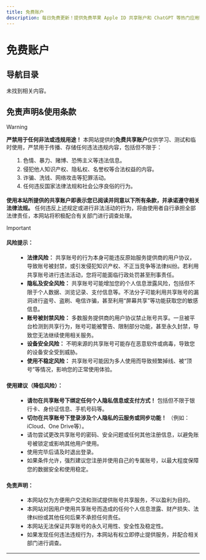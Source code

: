 ```yaml
---
title: 免费账户
description: 每日免费更新！提供免费苹果 Apple ID 共享账户和 ChatGPT 等热门应用账号。每日更新，助您轻松体验最新数字服务与内容。
---
```

# 免费账户

## 导航目录
<script setup>
import { useData } from 'vitepress'
import { computed } from 'vue' // 引入 computed 用于创建响应式属性

const { theme, page } = useData()

// 假设我们现在固定查找包含 'guide' 的侧边栏部分
const guideSidebarItems = computed(() => {
  if (!theme.value.sidebar) return [];

  // 1. 如果你在根语言环境的 index.md
  if (theme.value.sidebar['/free-accounts/']) {
    return theme.value.sidebar['/free-accounts/'];
  }

  // 2. 如果你在某个具体语言环境的 index.md (例如 /zh-CN/index.md)
  const currentLang = page.lang; // Use page.lang directly, it's like 'zh-CN'
  const langSpecificGuidePath = `/${currentLang}/free-accounts/`;
  if (theme.value.sidebar[langSpecificGuidePath]) {
    return theme.value.sidebar[langSpecificGuidePath];
  }

  return [];
});

// 辅助函数：渲染侧边栏项目
// 这个函数现在更复杂，因为它需要区分渲染有序列表还是无序列表的子项
const renderList = (items, isOrdered = true) => {
  if (!items || items.length === 0) return '';

  const listTag = isOrdered ? 'ol' : 'ul';
  let html = `<${listTag}>`;

  items.forEach(item => {
    html += '<li>';
    if (item.text) {
      if (item.link) {
        html += `<a href="${item.link}">${item.text}</a>`;
      } else {
        html += `<strong>${item.text}</strong>`; // 分组标题加粗
      }
    }
    
    if (item.items && item.items.length > 0) {
      // 递归渲染子项时，总是使用无序列表 (false)
      html += renderList(item.items, false); 
    }
    html += '</li>';
  });
  html += `</${listTag}>`;
  return html;
};

</script>

<style scoped>
/* 可选：为列表添加一些样式 */
ol {
  margin-left: 20px;
  line-height: 1.6;
}
ul {
  list-style: disc; /* 默认圆形点 */
  margin-left: 30px; /* 增加缩进，使子列表与父列表区分开 */
  line-height: 1.6;
}
ul ul { /* 嵌套的无序列表 */
  list-style: circle; /* 第二层无序列表使用空心圆 */
  margin-left: 20px;
}
a {
  text-decoration: none;
  color: var(--vp-c-brand-1); /* VitePress主题色 */
}
a:hover {
  text-decoration: underline;
}
strong {
    color: var(--vp-c-text-1); /* 分组标题颜色 */
}
</style>

<div v-if="guideSidebarItems && guideSidebarItems.length > 0">
  <!-- 初始调用 renderList 时，指定使用有序列表 (true) -->
  <div v-html="renderList(guideSidebarItems, true)"></div>
</div>
<div v-else>
  <p>未找到相关内容。</p>
</div>


## 免责声明&使用条款
> [!WARNING]
> **严禁用于任何非法或违规用途！** 本网站提供的**免费共享账户**仅供学习、测试和临时使用，严禁用于传播、存储任何违法违规内容，包括但不限于：
>
> 1. 色情、暴力、赌博、恐怖主义等违法信息。
> 2. 侵犯他人知识产权、隐私权、名誉权等合法权益的内容。
> 3. 诈骗、洗钱、网络攻击等犯罪活动。
> 4. 任何违反国家法律法规和社会公序良俗的行为。
>
> **使用本站所提供的共享账户即表示您已阅读并同意以下所有条款，并承诺遵守相关法律法规。**  任何违反上述规定或进行非法活动的行为，将由使用者自行承担全部法律责任，本网站将积极配合有关部门进行调查处理。

> [!IMPORTANT]
>
> #### 风险提示：
>
> - **法律风险：** 共享账号的行为本身可能违反原始服务提供商的用户协议，导致账号被封禁，或引发侵犯知识产权、不正当竞争等法律纠纷。若利用共享账号进行违法活动，您将可能面临行政处罚甚至刑事责任。
> - **隐私及安全风险：** 共享账号可能增加您的个人信息泄露风险，包括但不限于个人数据、浏览记录、支付信息等。不法分子可能利用共享账号的漏洞进行盗号、盗刷、电信诈骗，甚至利用“屏幕共享”等功能获取您的敏感信息。
> - **账号被封禁风险：** 多数服务提供商的用户协议禁止账号共享。一旦被平台检测到共享行为，账号可能被警告、限制部分功能，甚至永久封禁，导致您无法继续使用相关服务。
> - **设备安全风险：** 不明来源的共享账号可能存在恶意软件或病毒，导致您的设备安全受到威胁。
> - **使用不稳定风险：** 共享账号可能因为多人使用而导致频繁掉线、被“顶号”等情况，影响您的正常使用体验。
> 
> #### 使用建议（降低风险）：
> 
> - **请勿在共享账号下绑定任何个人隐私信息或支付方式！** 包括但不限于银行卡、身份证信息、手机号码等。
> - **切勿在共享账号下登录涉及个人隐私的云服务或同步功能！** （例如：iCloud、One Drive等）。
> - 请勿尝试更改共享账号的密码、安全问题或任何其他注册信息，以避免账号被锁定或影响其他用户使用。
> - 使用完毕后请及时退出登录。
> - 如果条件允许，强烈建议您注册并使用自己的专属账号，以最大程度保障您的数据安全和使用稳定。
> 
> #### 免责声明：
> 
> - 本网站仅为方便用户交流和测试提供账号共享服务，不以盈利为目的。
> - 本网站对因用户使用共享账号而造成的任何个人信息泄露、财产损失、法律纠纷或其他任何后果不承担任何责任。
> - 本网站无法保证共享账号的永久可用性、安全性及稳定性。
> - 如果发现任何违法违规行为，本网站有权立即停止提供服务，并配合相关部门进行调查。

---